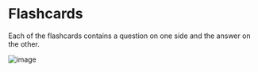 # Flashcards
Each of the flashcards contains a question on one side and the answer on the other.

![image](https://user-images.githubusercontent.com/77654768/111944020-e731e600-8b00-11eb-8440-dfa2e86d252b.png)
